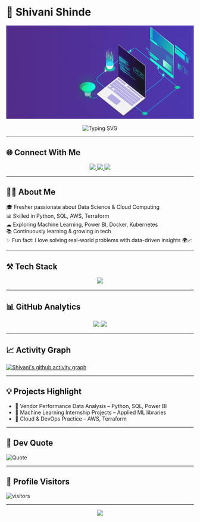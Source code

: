# 🚀 Shivani Shinde  

<!-- Banner -->
<img src="https://raw.githubusercontent.com/KShukhrat/KShukhrat/main/assets/header_gif.gif" alt="banner" width="100%" height="250px"> 

<!-- Typing Animation -->
<p align="center">
  <img src="https://readme-typing-svg.herokuapp.com?font=Fira+Code&size=24&duration=3000&pause=1000&center=true&vCenter=true&width=750&lines=Hey+👋,+I'm+Shivani+Shinde;Aspiring+Data+Scientist+%26+Cloud+Enthusiast;Learning+%7C+Building+%7C+Exploring;Driven+by+Innovation+%26+Problem+Solving+🚀&color=00ffff" alt="Typing SVG" />
</p>

---

## 🌐 Connect With Me  
<p align="center">
  <a href="https://linkedin.com/in/shivani-shinde-9b8b17294/" target="_blank">
    <img src="https://img.shields.io/badge/LinkedIn-0077B5?style=for-the-badge&logo=linkedin&logoColor=white" />
  </a>
  <a href="mailto:shivanishinde220408@gmail.com" target="_blank">
    <img src="https://img.shields.io/badge/Gmail-D14836?style=for-the-badge&logo=gmail&logoColor=white" />
  </a>
  <a href="https://drive.google.com/file/d/1qMP2iEKD8_hw_U-AKa_i66Ur_PX8QMVl/view?usp=sharing" target="_blank">
    <img src="https://img.shields.io/badge/Resume-FF5722?style=for-the-badge&logo=adobeacrobatreader&logoColor=white" />
  </a>
</p>

---

## 👩‍💻 About Me  
🎓 Fresher passionate about Data Science & Cloud Computing  
📊 Skilled in Python, SQL, AWS, Terraform  
☁ Exploring Machine Learning, Power BI, Docker, Kubernetes  
📚 Continuously learning & growing in tech  
✨ Fun fact: I love solving real-world problems with data-driven insights 🌍📈  

---

## ⚒ Tech Stack  
<p align="center">
  <img src="https://skillicons.dev/icons?i=python,aws,terraform,linux,git,github,mysql,java,html,css" />
</p>

---

## 📊 GitHub Analytics  
<p align="center">
  <img src="https://github-readme-stats.vercel.app/api?username=Shivani-Shinde&show_icons=true&theme=radical" height="165" />
  <img src="https://github-readme-streak-stats.herokuapp.com/?user=Shivani-Shinde&theme=radical" height="165" />
</p>

---

## 📈 Activity Graph  
[![Shivani's github activity graph](https://github-readme-activity-graph.vercel.app/graph?username=Shivani-Shinde&bg_color=0d1117&color=00ff00&line=00ff00&point=ffffff&area=true&hide_border=true)](https://github.com/ashutosh00710/github-readme-activity-graph)

---

## 💡 Projects Highlight  
- 📌 Vendor Performance Data Analysis – Python, SQL, Power BI  
- 📌 Machine Learning Internship Projects – Applied ML libraries  
- 📌 Cloud & DevOps Practice – AWS, Terraform  

---

## 💬 Dev Quote  
![Quote](https://quotes-github-readme.vercel.app/api?type=horizontal&theme=radical)

---

## 👀 Profile Visitors  
![visitors](https://visitor-badge.laobi.icu/badge?page_id=Shivani-Shinde.Shivani-Shinde)

---

<!-- Cool Footer GIF -->
<p align="center">
  <img src="https://raw.githubusercontent.com/saadeghi/saadeghi/master/dino.gif" width="500">
</p>
